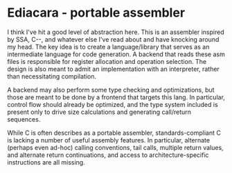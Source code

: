 # Ediacara - portable assembler

I think I've hit a good level of abstraction here.
This is an assembler inspired by SSA, C--, and whatever else I've read about and have knocking around my head.
The key idea is to create a language/library that serves as an intermediate language for code generation.
A backend that reads these asm files is responsible for register allocation and operation selection.
The design is also meant to admit an implementation with an interpreter, rather than necessitating compilation.

A backend may also perform some type checking and optimizations, but those are meant to be done by a frontend that targets this lang.
In particular, control flow should already be optimized, and the type system included is present only to drive size calculations and generating call/return sequences.

While C is often describes as a portable assembler, standards-compliant C is lacking a number of useful assembly features.
In particular, alternate (perhaps even ad-hoc) calling conventions, tail calls, multiple return values, and alternate return continuations, and access to architecture-specific instructions are all missing.
